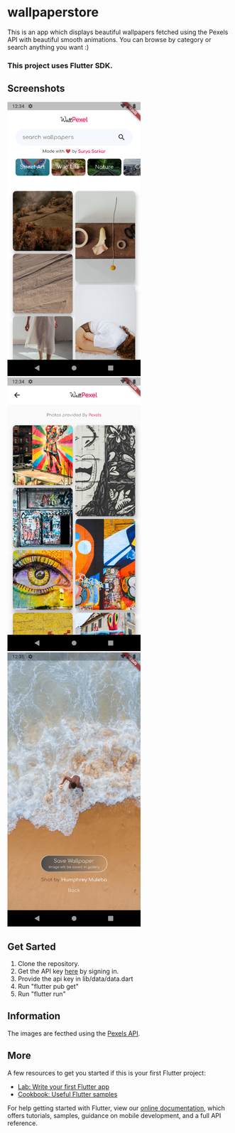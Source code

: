 # wallpaperstore

This is an app which displays beautiful wallpapers fetched using the Pexels API with beautiful smooth animations.
You can browse by category or search anything you want :)

### This project uses Flutter SDK.


## Screenshots
<p float="center">
  <img src="Screenshots/1.png" width="300" />
  <img src="Screenshots/2.png" width="300" /> 
  <img src="Screenshots/3.png" width="300" />
</p>


## Get Sarted

1) Clone the repository.
2) Get the API key [here](https://www.pexels.com/api/) by signing in.
3) Provide the api key in lib/data/data.dart
4) Run "flutter pub get"
5) Run "flutter run"


## Information

The images are fecthed using the [Pexels API](https://www.pexels.com/api/).

## More

A few resources to get you started if this is your first Flutter project:

- [Lab: Write your first Flutter app](https://flutter.dev/docs/get-started/codelab)
- [Cookbook: Useful Flutter samples](https://flutter.dev/docs/cookbook)

For help getting started with Flutter, view our
[online documentation](https://flutter.dev/docs), which offers tutorials,
samples, guidance on mobile development, and a full API reference.
